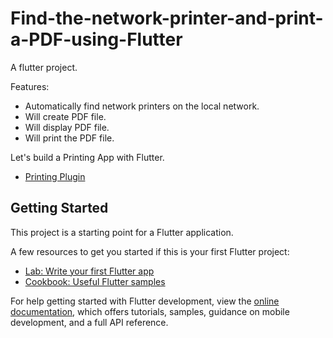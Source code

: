 # Find-the-network-printer-and-print-a-PDF-using-Flutter
A flutter project.

Features:
- Automatically find network printers on the local network.
- Will create PDF file.
- Will display PDF file.
- Will print the PDF file.

Let's build a Printing App with Flutter. 

- [Printing Plugin](https://pub.dev/packages/printing)

## Getting Started

This project is a starting point for a Flutter application.

A few resources to get you started if this is your first Flutter project:

- [Lab: Write your first Flutter app](https://docs.flutter.dev/get-started/codelab)
- [Cookbook: Useful Flutter samples](https://docs.flutter.dev/cookbook)

For help getting started with Flutter development, view the
[online documentation](https://docs.flutter.dev/), which offers tutorials,
samples, guidance on mobile development, and a full API reference.
